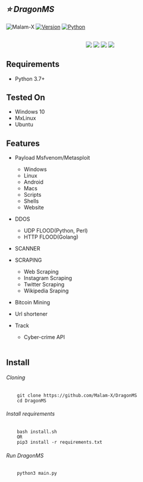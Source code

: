 ## ***:star: DragonMS***

![Malam-X](https://komarev.com/ghpvc/?username=Malam-X&label=Views&color=blue&style=plastic)
[![Version](https://img.shields.io/badge/Version-v0.2-blue)]()
[![Python](https://img.shields.io/badge/Python-v3.7%2B-blue)]()
<br><br>

<p align="center">
  <img src="https://img.shields.io/badge/Author-DR4G0N5-cyan?style=flat-square">
  <img src="https://img.shields.io/badge/Open%20Source-Yes-cyan?style=flat-square">
  <img src="https://img.shields.io/badge/MADE%20IN-INDONESIA-green?colorA=%23ff0000&colorB=%23017e40&style=flat-square">
  <img src="https://img.shields.io/badge/Written%20In-PYTHON-cyan?style=flat-square">
</p>

## Requirements

-   Python 3.7+

## Tested On

-   Windows 10
-   MxLinux
-   Ubuntu

## Features

-   Payload Msfvenom/Metasploit
    -   Windows
    -   Linux
    -   Android
    -   Macs
    -   Scripts
    -   Shells
    -   Website
-   DDOS
    -   UDP FLOOD(Python, Perl)
    -   HTTP FLOOD(Golang)
-   SCANNER
-   SCRAPING
    -   Web Scraping
    -   Instagram Scraping
    -   Twitter Scraping
    -   Wikipedia Sraping<br>

-   Bitcoin Mining
-   Url shortener
-   Track
    -   Cyber-crime API
<br><br>

## Install

###### *Cloning*
```
    git clone https://github.com/Malam-X/DragonMS
    cd DragonMS
```
###### *Install requirements*
```
    bash install.sh
    OR
    pip3 install -r requirements.txt
```
###### *Run DragonMS*
```
    python3 main.py
```
<br>
<br>
